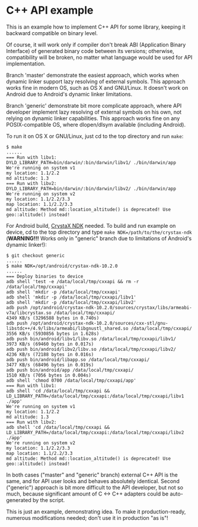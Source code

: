 # C++ API example

This is an example how to implement C++ API for some library, keeping it backward compatible on binary level.

Of course, it will work only if compiler don't break ABI (Application Binary Interface) of generated binary code between its versions; otherwise, compatibility will be broken, no matter what language would be used for API implementation.

Branch 'master' demonstrate the easiest approach, which works when dynamic linker support lazy resolving of external symbols. This approach works fine in modern OS, such as OS X and GNU/Linux. It doesn't work on Android due to Android's dynamic linker limitations.

Branch 'generic' demonstrate bit more complicate approach, where API developer implement lazy resolving of external symbols on his own, not relying on dynamic linker capabilities. This approach works fine on any POSIX-compatible OS, where dlopen/dlsym available (including Android).

To run it on OS X or GNU/Linux, just cd to the top directory and run `make`:

    $ make
    ......
    === Run with libv1:
    DYLD_LIBRARY_PATH=bin/darwin/:bin/darwin/libv1/ ./bin/darwin/app
    We're running on system v1
    my location: 1.1/2.2
    md altitude: 1.3
    === Run with libv2:
    DYLD_LIBRARY_PATH=bin/darwin/:bin/darwin/libv2/ ./bin/darwin/app
    We're running on system v2
    my location: 1.1/2.2/3.3
    map location: 1.1/2.2/3.3
    md altitude: Method md::location_altitude() is deprecated! Use geo::altitude() instead!

For Android build, [CrystaX NDK](https://www.crystax.net/android/ndk) needed. To build and run example on device, cd to the top directory and type `make NDK=/path/to/the/crystax-ndk` (**WARNING!!!** Works only in "generic" branch due to limitations of Android's dynamic linker!):

    $ git checkout generic
    ......
    $ make NDK=/opt/android/crystax-ndk-10.2.0
    ......
    === Deploy binaries to device
    adb shell 'test -e /data/local/tmp/cxxapi && rm -r /data/local/tmp/cxxapi'
    adb shell 'mkdir -p /data/local/tmp/cxxapi'
    adb shell 'mkdir -p /data/local/tmp/cxxapi/libv1'
    adb shell 'mkdir -p /data/local/tmp/cxxapi/libv2'
    adb push /opt/android/crystax-ndk-10.2.0/sources/crystax/libs/armeabi-v7a/libcrystax.so /data/local/tmp/cxxapi/
    4349 KB/s (3296588 bytes in 0.740s)
    adb push /opt/android/crystax-ndk-10.2.0/sources/cxx-stl/gnu-libstdc++/4.9/libs/armeabi/libgnustl_shared.so /data/local/tmp/cxxapi/
    3556 KB/s (5930856 bytes in 1.628s)
    adb push bin/android/libv1/libv.so /data/local/tmp/cxxapi/libv1/
    3973 KB/s (69460 bytes in 0.017s)
    adb push bin/android/libv2/libv.so /data/local/tmp/cxxapi/libv2/
    4236 KB/s (72188 bytes in 0.016s)
    adb push bin/android/libapp.so /data/local/tmp/cxxapi/
    3477 KB/s (68496 bytes in 0.019s)
    adb push bin/android/app /data/local/tmp/cxxapi/
    1510 KB/s (7056 bytes in 0.004s)
    adb shell 'chmod 0700 /data/local/tmp/cxxapi/app'
    === Run with libv1:
    adb shell 'cd /data/local/tmp/cxxapi && LD_LIBRARY_PATH=/data/local/tmp/cxxapi:/data/local/tmp/cxxapi/libv1 ./app'
    We're running on system v1
    my location: 1.1/2.2
    md altitude: 1.3
    === Run with libv2:
    adb shell 'cd /data/local/tmp/cxxapi && LD_LIBRARY_PATH=/data/local/tmp/cxxapi:/data/local/tmp/cxxapi/libv2 ./app'
    We're running on system v2
    my location: 1.1/2.2/3.3
    map location: 1.1/2.2/3.3
    md altitude: Method md::location_altitude() is deprecated! Use geo::altitude() instead!

In both cases ("master" and "generic" branch) external C++ API is the same, and for API user looks and behaves absolutely identical. Second ("generic") approach is bit more difficult to the API developer, but not so much, because significant amount of C <-> C++ adapters could be auto-generated by the script.

This is just an example, demonstrating idea. To make it production-ready, numerous modifications needed; don't use it in production "as is"!
